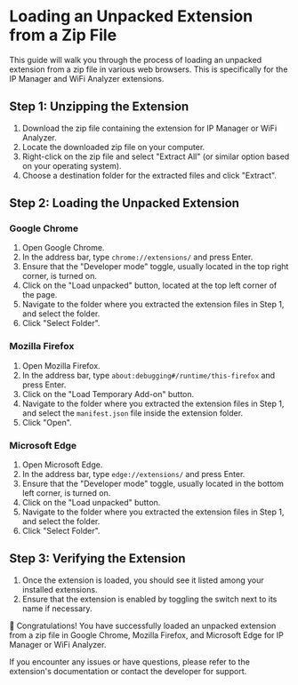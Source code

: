 # Loading an Unpacked Extension from a Zip File

This guide will walk you through the process of loading an unpacked extension from a zip file in various web browsers. This is specifically for the IP Manager and WiFi Analyzer extensions.

## Step 1: Unzipping the Extension

1. Download the zip file containing the extension for IP Manager or WiFi Analyzer.
2. Locate the downloaded zip file on your computer.
3. Right-click on the zip file and select "Extract All" (or similar option based on your operating system).
4. Choose a destination folder for the extracted files and click "Extract".

## Step 2: Loading the Unpacked Extension

### Google Chrome

1. Open Google Chrome.
2. In the address bar, type `chrome://extensions/` and press Enter.
3. Ensure that the "Developer mode" toggle, usually located in the top right corner, is turned on.
4. Click on the "Load unpacked" button, located at the top left corner of the page.
5. Navigate to the folder where you extracted the extension files in Step 1, and select the folder.
6. Click "Select Folder".

### Mozilla Firefox

1. Open Mozilla Firefox.
2. In the address bar, type `about:debugging#/runtime/this-firefox` and press Enter.
3. Click on the "Load Temporary Add-on" button.
4. Navigate to the folder where you extracted the extension files in Step 1, and select the `manifest.json` file inside the extension folder.
5. Click "Open".

### Microsoft Edge

1. Open Microsoft Edge.
2. In the address bar, type `edge://extensions/` and press Enter.
3. Ensure that the "Developer mode" toggle, usually located in the bottom left corner, is turned on.
4. Click on the "Load unpacked" button.
5. Navigate to the folder where you extracted the extension files in Step 1, and select the folder.
6. Click "Select Folder".

## Step 3: Verifying the Extension

1. Once the extension is loaded, you should see it listed among your installed extensions.
2. Ensure that the extension is enabled by toggling the switch next to its name if necessary.

🎉 Congratulations! You have successfully loaded an unpacked extension from a zip file in Google Chrome, Mozilla Firefox, and Microsoft Edge for IP Manager or WiFi Analyzer.

If you encounter any issues or have questions, please refer to the extension's documentation or contact the developer for support.
